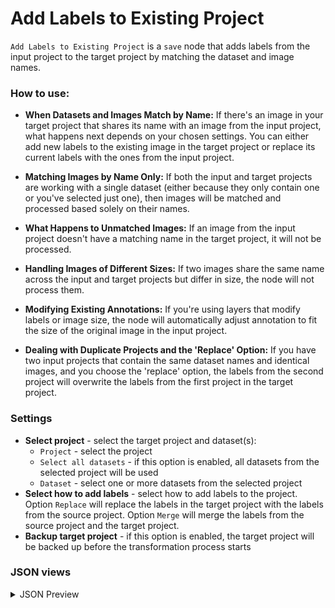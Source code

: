 # Add Labels to Existing Project

`Add Labels to Existing Project` is a `save` node that adds labels from the input project to the target project by matching the dataset and image names.

### How to use:

* **When Datasets and Images Match by Name:** If there's an image in your target project that shares its name with an image from the input project, what happens next depends on your chosen settings. You can either add new labels to the existing image in the target project or replace its current labels with the ones from the input project.

* **Matching Images by Name Only:** If both the input and target projects are working with a single dataset (either because they only contain one or you've selected just one), then images will be matched and processed based solely on their names.

* **What Happens to Unmatched Images:** If an image from the input project doesn't have a matching name in the target project, it will not be processed.

* **Handling Images of Different Sizes:** If two images share the same name across the input and target projects but differ in size, the node will not process them.

* **Modifying Existing Annotations:** If you're using layers that modify labels or image size, the node will automatically adjust annotation to fit the size of the original image in the input project.

* **Dealing with Duplicate Projects and the 'Replace' Option:** If you have two input projects that contain the same dataset names and identical images, and you choose the 'replace' option, the labels from the second project will overwrite the labels from the first project in the target project.

### Settings

- **Select project** - select the target project and dataset(s):
    - `Project` - select the project
    - `Select all datasets` - if this option is enabled, all datasets from the selected project will be used
    - `Dataset` - select one or more datasets from the selected project
- **Select how to add labels** - select how to add labels to the project. Option `Replace` will replace the labels in the target project with the labels from the source project. Option `Merge` will merge the labels from the source project and the target project.
- **Backup target project** - if this option is enabled, the target project will be backed up before the transformation process starts

### JSON views

<details>
  <summary>JSON Preview</summary>
  <pre>
{
	"action": "add_labels_to_existing_project",
	"src": [
		"$data_1"
	],
	"dst": "34747",
	"settings": {
		"project_id": 34747,
		"dataset_ids": [
			84993
		],
		"add_option": "merge",
		"backup_target_project": true
	}
}
  </pre>
</details>
